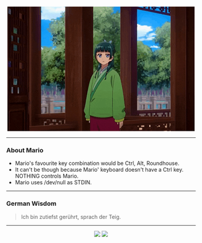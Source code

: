 <p align="center">
  <img src="assets/maomao.gif" />
</p>

---

### About Mario
- Mario's favourite key combination would be Ctrl, Alt, Roundhouse.
- It can't be though because Mario' keyboard doesn't have a Ctrl key.  NOTHING controls Mario.
- Mario uses /dev/null as STDIN.

---

### German Wisdom
> Ich bin zutiefst gerührt, sprach der Teig.

---

<p align="center">
  <a>
    <img height="180em" src="https://github-readme-stats-eight-theta.vercel.app/api?username=Torfkopp&show_icons=true&theme=dark&include_all_commits=true&count_private=true"/>
  </a>
  <a href="https://github.com/Torfkopp?tab=repositories">
    <img height="180em" src="https://github-readme-stats-eight-theta.vercel.app/api/top-langs/?username=torfkopp&layout=compact&theme=dark&langs_count=8&hide=java"/>
  </a>
</p>
